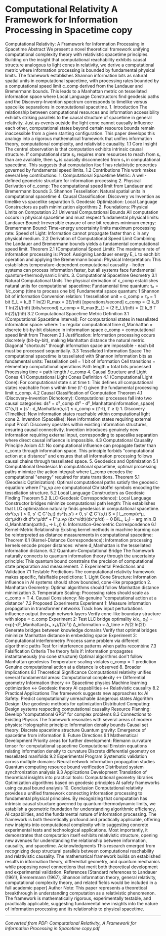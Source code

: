 # Computational Relativity  A Framework for Information Processing in Spacetime copy

Computational Relativity: A Framework for Information Processing in Spacetime Abstract We present a novel theoretical framework unifying computational complexity theory with relativistic spacetime principles. Building on the insight that computational reachability exhibits causal structure analogous to light cones in relativity, we derive a computational metric where information processing is bounded by fundamental physical limits. The framework establishes Shannon information bits as natural spatial units in computational spacetime, with processing rates bounded by a computational speed limit c_comp derived from the Landauer and Bremermann bounds. This leads to a Manhattan metric on tessellated information space where Local Language Constructors find geodesic paths and the Discovery-Invention spectrum corresponds to timelike versus spacelike separations in computational spacetime. 1. Introduction The relationship between computational resources and information accessibility exhibits striking parallels to the causal structure of spacetime in general relativity. Just as events outside the light cone cannot causally influence each other, computational states beyond certain resource bounds remain inaccessible from a given starting configuration. This paper develops this analogy into a rigorous mathematical framework that unifies information theory, computational complexity, and relativistic causality. 1.1 Core Insight The central observation is that computation exhibits intrinsic causal structure. If computational state s₂ requires more resources to reach from s₁ than are available, then s₂ is causally disconnected from s₁ in computational spacetime. This suggests that computation itself has relativistic properties governed by fundamental speed limits. 1.2 Contributions This work makes several key contributions: 1. Computational Spacetime Metric: A well-defined geometric structure for information processing 2. Physical Derivation of c_comp: The computational speed limit from Landauer and Bremermann bounds 3. Shannon Tessellation: Natural spatial units in computational spacetime 4. Causal Classification: Discovery vs Invention as timelike vs spacelike separation 5. Geodesic Optimization: Local Language Constructors as path minimization algorithms 2. Foundations: Physical Limits on Computation 2.1 Universal Computational Bounds All computation occurs in physical spacetime and must respect fundamental physical limits: Landauer Bound: Irreversible erasure of one bit requires minimum energy: Bremermann Bound: Time-energy uncertainty limits maximum processing rate: Speed of Light: Information cannot propagate faster than c in any physical medium. 2.2 Derivation of Computational Speed Limit Combining the Landauer and Bremermann bounds yields a fundamental computational speed limit. Theorem 2.1 (Computational Speed Limit): The maximum rate of information processing is: Proof: Assigning Landauer energy E_L to each bit operation and applying the Bremermann bound: Physical Interpretation: This establishes temperature-dependent computational causality - hotter systems can process information faster, but all systems face fundamental quantum-thermodynamic limits. 3. Computational Spacetime Geometry 3.1 Natural Computational Units The physical derivation of c_comp establishes natural units for computational spacetime: Fundamental time quantum: τ₀ = 1/c_comp (time to process one bit) Fundamental space quantum: 1 Shannon bit of information Conversion relation: 1 tessellation unit = c_comp × τ₀ = 1 bit E_L = k_B T ln(2) R_max = 2E/(πℏ) [operations/second] c_comp = (2 k_B T ln(2))/(πℏ) [bits/second] c_comp = R_max(E_L) = (2 E_L)/(πℏ) = (2 k_B T ln(2))/(πℏ) 3.2 Computational Spacetime Metric Definition 3.1 (Computational Spacetime Interval): For computational states in tessellated information space: where: t = regular computational time d_Manhattan = discrete bit-by-bit distance in information space c_comp = computational speed limit from Theorem 2.1 Justification: Information processing occurs discretely (bit-by-bit), making Manhattan distance the natural metric. Diagonal "shortcuts" through information space are impossible - each bit must be processed sequentially. 3.3 Tessellated Information Space The computational spacetime is tessellated with Shannon information bits as fundamental units: Tessellation cell = 1 bit of information Cell transitions = elementary computational operations Path length = total bits processed Processing time = path length / c_comp 4. Causal Structure and Light Cones 4.1 Computational Light Cones Definition 4.1 (Computational Light Cone): For computational state s at time t: This defines all computational states reachable from s within time (t'-t) given the fundamental processing limit c_comp. 4.2 Causal Classification of Computation Theorem 4.1 (Discovery-Invention Dichotomy): Computational processes fall into two causal categories: ds² = c²_comp dt² - d²_Manhattan(information_space) C⁺(s,t) = {s' : d_Manhattan(s,s') ≤ c_comp × (t'-t), t' ≥ t} 1. Discovery (Timelike): New information states reachable within computational light cone 2. Invention (Spacelike): New information states requiring external input Proof: Discovery operates within existing information structures, ensuring causal connectivity. Invention introduces genuinely new information requiring external input, corresponding to spacelike separation where direct causal influence is impossible. 4.3 Computational Causality Principle Axiom 4.1: No computational influence can propagate faster than c_comp through information space. This principle forbids "computational action at a distance" and ensures that all information processing follows causal chains through tessellated space. 5. Geodesics and Optimization 5.1 Computational Geodesics In computational spacetime, optimal processing paths minimize the action integral: where L_comp encodes the computational "energy" required for state transitions. Theorem 5.1 (Geodesic Optimization): Optimal computational paths satisfy the geodesic equation: where Γ^µ_νρ are computational Christoffel symbols encoding the tessellation structure. 5.2 Local Language Constructors as Geodesic Finding Theorem 5.2 (LLC-Geodesic Correspondence): Local Language Constructor bridges minimize computational path length: This establishes that LLC optimization naturally finds geodesics in computational spacetime. ds²(s,s') > 0, s' ∈ C⁺(s,t) ds²(s,s') < 0, s' ∉ C⁺(s,t) S = ∫ L_comp(x^μ, dx^μ/dt) dt d²x^μ/dt² + Γ^μ_νρ (dx^ν/dt)(dx^ρ/dt) = 0 B(L₁, L₂) = arg min_B d_Manhattan(path(L₁ → L₂)) 6. Information-Geometric Correspondence 6.1 Kernel-Metric Relationship Existing kernel methods in machine learning can be reinterpreted as distance measurements in computational spacetime: Theorem 6.1 (Kernel-Distance Correspondence): Information processing kernels encode proper distances: where d_Manhattan is the tessellated information distance. 6.2 Quantum-Computational Bridge The framework naturally connects to quantum information theory through the uncertainty principle: This quantum bound constrains the precision of computational state preparation and measurement. 7. Experimental Predictions and Validation 7.1 Testable Predictions The computational relativity framework makes specific, falsifiable predictions: 1. Light Cone Structure: Information influence in AI systems should show bounded, cone-like propagation 2. Manhattan Geometry: Optimal algorithms should follow Manhattan distance minimization 3. Temperature Scaling: Processing rates should scale as c_comp ∝ T 4. Causal Consistency: No genuine "computational action at a distance" 7.2 Proposed Experiments Experiment 1: Measure information propagation in transformer networks Track how input perturbations influence output through network layers Verify cone-like boundary structure with slope ∝ c_comp Experiment 2: Test LLC bridge optimality k(x₁, x₂) = exp(-d²_Manhattan(x₁, x₂)/(2σ²)) Δ_information × Δ_time ≥ ℏ/(2 ln(2)) Generate bridges between knowledge domains Verify that optimal bridges minimize Manhattan distance in embedding space Experiment 3: Computational interferometry Process same problem via different algorithmic paths Test for interference patterns when paths recombine 7.3 Falsification Criteria The theory fails if: Information propagates instantaneously (no cone structure) Optimal algorithms don't follow Manhattan geodesics Temperature scaling violates c_comp ∝ T prediction Genuine computational action at a distance is observed 8. Broader Implications 8.1 Theoretical Significance Computational relativity unifies several fundamental areas: Computational complexity ↔ Differential geometry Information theory ↔ Spacetime physics Machine learning optimization ↔ Geodesic theory AI capabilities ↔ Relativistic causality 8.2 Practical Applications The framework suggests new approaches to: AI Safety: Predict computationally unreachable dangerous states Algorithm Design: Use geodesic methods for optimization Distributed Computing: Design systems respecting computational causality Resource Planning: Develop "computational GPS" for complex problems 8.3 Connections to Existing Physics The framework resonates with several areas of modern physics: Holographic principle: Information density bounds Causal set theory: Discrete spacetime structure Quantum gravity: Emergence of spacetime from information 9. Future Directions 9.1 Mathematical Development Priority areas for further development: Riemann curvature tensor for computational spacetime Computational Einstein equations relating information density to curvature Discrete differential geometry on tessellated manifolds 9.2 Experimental Program Systematic validation across multiple domains: Neural network information propagation studies Quantum computing resource bound verification Distributed system synchronization analysis 9.3 Applications Development Translation of theoretical insights into practical tools: Computational geometry libraries Optimization algorithms based on geodesic principles AI safety frameworks using causal bound analysis 10. Conclusion Computational relativity provides a unified framework connecting information processing to fundamental physical principles. By recognizing that computation has intrinsic causal structure governed by quantum-thermodynamic limits, we establish a geometric foundation for understanding algorithmic efficiency, AI capabilities, and the fundamental nature of information processing. The framework is both theoretically profound and practically applicable, offering new insights into computational complexity while suggesting concrete experimental tests and technological applications. Most importantly, it demonstrates that computation itself exhibits relativistic structure, opening new avenues for understanding the relationship between information, causality, and spacetime. Acknowledgments This research emerged from recognizing deep structural parallels between computational reachability and relativistic causality. The mathematical framework builds on established results in information theory, differential geometry, and quantum mechanics while proposing novel connections that merit both theoretical development and experimental validation. References [Standard references to Landauer (1961), Bremermann (1967), Shannon information theory, general relativity, computational complexity theory, and related fields would be included in a full academic paper] Author Note: This paper represents a theoretical breakthrough in understanding computation as a relativistic phenomenon. The framework is mathematically rigorous, experimentally testable, and practically applicable, suggesting fundamental new insights into the nature of information processing and its relationship to physical spacetime.

---
*Converted from PDF: Computational Relativity_ A Framework for Information Processing in Spacetime copy.pdf*
